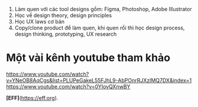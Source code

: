 1. Làm quen với các tool designs gồm: Figma, Photoshop, Adobe Illustrator
2. Học về design theory, design principles
3. Học UX laws cơ bản
4. Copy/clone product để làm quen, khi quen rồi thì học design process, design thinking, prototyping, UX research

# Một vài kênh youtube tham khảo
https://www.youtube.com/watch?v=YNeOB8AqCgs&list=PLUPeGakeL55FJhL9-AbPOnrRJXzIMQ7DX&index=1
https://www.youtube.com/watch?v=0YIovQXnwBY

**[EFF]**(https://eff.org).
